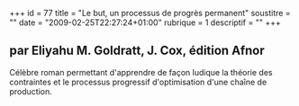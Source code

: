 +++
id = 77
title = "Le but, un processus de progrès permanent"
soustitre = ""
date = "2009-02-25T22:27:24+01:00"
rubrique = 1
descriptif = ""
+++

<h2>par Eliyahu M. Goldratt, J. Cox, édition Afnor</h2>
Célèbre roman permettant d'apprendre de façon ludique la théorie des contraintes et le processus progressif d'optimisation d'une chaîne de production.